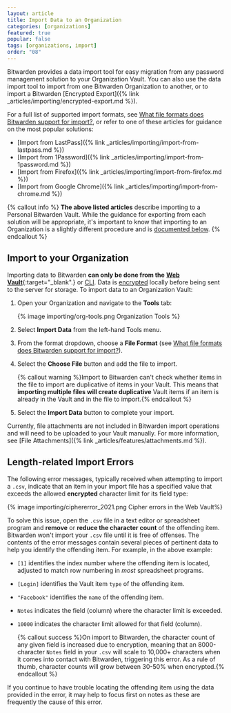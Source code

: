 ```yaml
---
layout: article
title: Import Data to an Organization
categories: [organizations]
featured: true
popular: false
tags: [organizations, import]
order: "08"
---
```


Bitwarden provides a data import tool for easy migration from any password management solution to your Organization Vault. You can also use the data import tool to import from one Bitwarden Organization to another, or to import a Bitwarden [Encrypted Export]({% link _articles/importing/encrypted-export.md %}).

For a full list of supported import formats, see [What file formats does Bitwarden support for import?](/import-faqs/#q-what-file-formats-does-bitwarden-support-for-import), or refer to one of these articles for guidance on the most popular solutions:

- [Import from LastPass]({% link _articles/importing/import-from-lastpass.md %})
- [Import from 1Password]({% link _articles/importing/import-from-1password.md %})
- [Import from Firefox]({% link _articles/importing/import-from-firefox.md %})
- [Import from Google Chrome]({% link _articles/importing/import-from-chrome.md %})

{% callout info %}
**The above listed articles** describe importing to a Personal Bitwarden Vault. While the guidance for exporting from each solution will be appropriate, it's important to know that importing to an Organization is a slightly different procedure and is [documented below](#import-to-your-organization).
{% endcallout %}

## Import to your Organization

Importing data to Bitwarden **can only be done from the** [**Web Vault**](https://vault.bitwarden.com){:target="\_blank".} or [CLI](/cli/#import). Data is [encrypted](/what-encryption-is-used/) locally before being sent to the server for storage. To import data to an Organization Vault:

1. Open your Organization and navigate to the **Tools** tab:

   {% image importing/org-tools.png Organization Tools %}
3. Select **Import Data** from the left-hand Tools menu.
3. From the format dropdown, choose a **File Format** (see [What file formats does Bitwarden support for import?](/send-faqs/#q-what-file-formats-does-bitwarden-support-for-import)).
4. Select the **Choose File** button and add the file to import.

   {% callout warning %}Import to Bitwarden can't check whether items in the file to import are duplicative of items in your Vault. This means that **importing multiple files will create duplicative** Vault items if an item is already in the Vault and in the file to import.{% endcallout %}
5. Select the **Import Data** button to complete your import.

Currently, file attachments are not included in Bitwarden import operations and will need to be uploaded to your Vault manually. For more information, see [File Attachments]({% link _articles/features/attachments.md %}).

## Length-related Import Errors

The following error messages, typically received when attempting to import a `.csv`, indicate that an item in your import file has a specified value that exceeds the allowed **encrypted** character limit for its field type:

{% image importing/ciphererror_2021.png Cipher errors in the Web Vault%}

To solve this issue, open the `.csv` file in a text editor or spreadsheet program and **remove** or **reduce the character count** of the offending item. Bitwarden won't import your `.csv` file until it is free of offenses. The contents of the error messages contain several pieces of pertinent data to help you identify the offending item. For example, in the above example:

- `[1]` identifies the index number where the offending item is located, adjusted to match row numbering in *most* spreadsheet programs.
- `[Login]` identifies the Vault item `type` of the offending item.
- `"Facebook"` identifies the `name` of the offending item.
- `Notes` indicates the field (column) where the character limit is exceeded.
- `10000` indicates the character limit allowed for that field (column).

   {% callout success %}On import to Bitwarden, the character count of any given field is increased due to encryption, meaning that an 8000-character `Notes` field in your `.csv` will scale to 10,000+ characters when it comes into contact with Bitwarden, triggering this error. As a rule of thumb, character counts will grow between 30-50% when encrypted.{% endcallout %}

If you continue to have trouble locating the offending item using the data provided in the error, it may help to focus first on notes as these are frequently the cause of this error.
